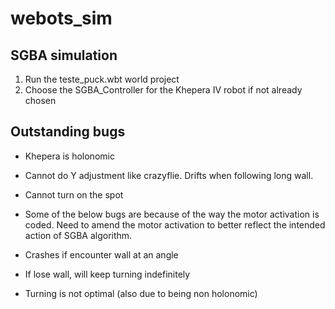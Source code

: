 # webots_sim
## SGBA simulation 
1) Run the teste_puck.wbt world project
2) Choose the SGBA_Controller for the Khepera IV robot if not already chosen

## Outstanding bugs
* Khepera is holonomic
 * Cannot do Y adjustment like crazyflie. Drifts when following long wall.
 * Cannot turn on the spot

* Some of the below bugs are because of the way the motor activation is coded. Need to amend the motor activation to better reflect the intended action of SGBA algorithm.  
 * Crashes if encounter wall at an angle
 * If lose wall, will keep turning indefinitely
 * Turning is not optimal (also due to being non holonomic)